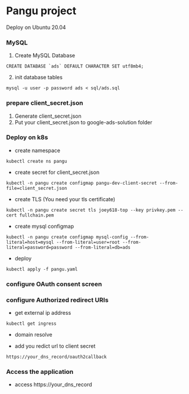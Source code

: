# Pangu project

Deploy on Ubuntu 20.04

### MySQL
1. Create MySQL Database
```
CREATE DATABASE `ads` DEFAULT CHARACTER SET utf8mb4;
```
2. init database tables
```
mysql -u user -p password ads < sql/ads.sql
```


### prepare client_secret.json
1. Generate client_secret.json
2. Put your client_secret.json to google-ads-solution folder

### Deploy on k8s
- create namespace
```
kubectl create ns pangu
```

- create secret for client_secret.json
```
kubectl -n pangu create configmap pangu-dev-client-secret --from-file=client_secret.json
```

- create TLS (You need your tls certificate)
```
kubectl -n pangu create secret tls joey618-top --key privkey.pem --cert fullchain.pem
```

- create mysql configmap
```
kubectl -n pangu create configmap mysql-config --from-literal=host=mysql --from-literal=user=root --from-literal=password=password --from-literal=db=ads
```

- deploy
```
kubectl apply -f pangu.yaml
```

### configure OAuth consent screen

### configure Authorized redirect URIs
- get external ip address
```
kubectl get ingress
```

- domain resolve

- add you redict url to client secret
```
https://your_dns_record/oauth2callback
```

### Access the application


- access
https://your_dns_record
